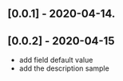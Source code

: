 ## [0.0.1] - 2020-04-14.

## [0.0.2] - 2020-04-15
* add field default value
* add the description sample
